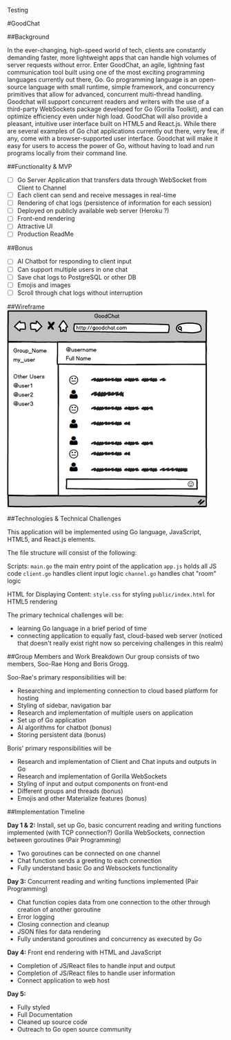 Testing

#GoodChat

##Background

In the ever-changing, high-speed world of tech, clients are constantly demanding faster, more lightweight apps that can handle high volumes of server requests without error. Enter GoodChat, an agile, lightning fast communication tool built using one of the most exciting programming languages currently out there, Go. Go programming language is an open-source language with small runtime, simple framework, and concurrency primitives that allow for advanced, concurrent multi-thread handling. Goodchat will support concurrent readers and writers with the use of a third-party WebSockets package developed for Go (Gorilla Toolkit), and can optimize efficiency even under high load. GoodChat will also provide a pleasant, intuitive user interface built on HTML5 and React.js. While there are several examples of Go chat applications currently out there, very few, if any, come with a browser-supported user interface. Goodchat will make it easy for users to access the power of Go, without having to load and run programs locally from their command line.

##Functionality & MVP

- [ ] Go Server Application that transfers data through WebSocket from Client to Channel
- [ ] Each client can send and receive messages in real-time
- [ ] Rendering of chat logs (persistence of information for each session)
- [ ] Deployed on publicly available web server (Heroku ?)
- [ ] Front-end rendering
- [ ] Attractive UI
- [ ] Production ReadMe

##Bonus
- [ ] AI Chatbot for responding to client input
- [ ] Can support multiple users in one chat
- [ ] Save chat logs to PostgreSQL or other DB
- [ ] Emojis and images
- [ ] Scroll through chat logs without interruption

##Wireframe
![Wireframe](/goodchat.png)

##Technologies & Technical Challenges

This application will be implemented using Go language, JavaScript, HTML5, and React.js elements.

The file structure will consist of the following:

Scripts:
```main.go``` the main entry point of the application
```app.js``` holds all JS code
```client.go``` handles client input logic
```channel.go``` handles chat "room" logic

HTML for Displaying Content:
```style.css``` for styling
```public/index.html``` for HTML5 rendering

The primary technical challenges will be:
- learning Go language in a brief period of time
- connecting application to equally fast, cloud-based web server (noticed that doesn't really exist right now so perceiving challenges in this realm)

##Group Members and Work Breakdown
Our group consists of two members, Soo-Rae Hong and Boris Grogg.

Soo-Rae's primary responsibilities will be:
- Researching and implementing connection to cloud based platform for hosting
- Styling of sidebar, navigation bar
- Research and implementation of multiple users on application
- Set up of Go application
- AI algorithms for chatbot (bonus)
- Storing persistent data (bonus)

Boris' primary responsibilities will be
- Research and implementation of Client and Chat inputs and outputs in Go
- Research and implementation of Gorilla WebSockets
- Styling of input and output components on front-end
- Different groups and threads (bonus)
- Emojis and other Materialize features (bonus)

##Implementation Timeline

**Day 1 & 2:** Install, set up Go, basic concurrent reading and writing functions implemented (with TCP connection?) Gorilla WebSockets, connection between goroutines (Pair Programming)
- Two goroutines can be connected on one channel
- Chat function sends a greeting to each connection
- Fully understand basic Go and Websockets functionality

**Day 3:** Concurrent reading and writing functions implemented (Pair Programming)
- Chat function copies data from one connection to the other through creation of another goroutine
- Error logging
- Closing connection and cleanup
- JSON files for data rendering
- Fully understand goroutines and concurrency as executed by Go

**Day 4:** Front end rendering with HTML and JavaScript  
- Completion of JS/React files to handle input and output
- Completion of JS/React files to handle user information
- Connect application to web host

**Day 5:**
- Fully styled
- Full Documentation
- Cleaned up source code
- Outreach to Go open source community

